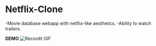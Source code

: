 # Netflix-Clone

-Movie database webapp with netflix-like aesthetics.
-Ability to watch trailers.

**DEMO**
![Recordit GIF](https://recordit.co/4AxdfvPekA)
